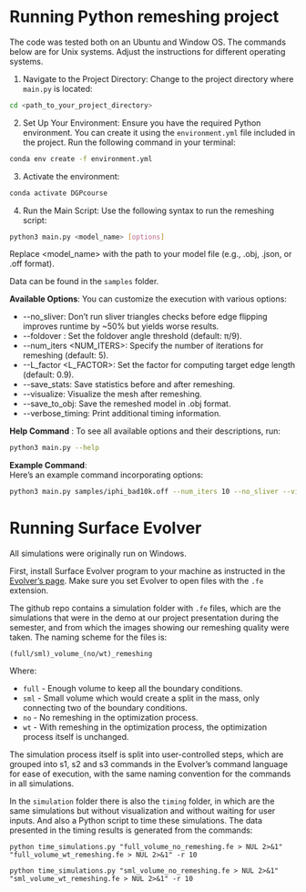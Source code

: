 # Running Python remeshing project
The code was tested both on an Ubuntu and Window OS. The commands below are for Unix systems. Adjust the instructions for different operating systems.   
1. Navigate to the Project Directory: Change to the project directory where `main.py` is located:  
``` bash
cd <path_to_your_project_directory> 
```
2. Set Up Your Environment: Ensure you have the required Python environment. 
You can create it using the `environment.yml` file included in the project. Run the following command in your terminal:  
``` bash
conda env create -f environment.yml
```
3. Activate the environment:  
```bash
conda activate DGPcourse
```

4. Run the Main Script: Use the following syntax to run the remeshing script:
```bash
python3 main.py <model_name> [options]
```  
Replace <model_name> with the path to your model file (e.g., .obj, .json, or .off format). 

Data can be found in the  `samples` folder.  

**Available Options**: You can customize the execution with various options:  
* --no_sliver: Don’t run sliver triangles checks before edge flipping improves runtime by ~50% but yields worse results.  
* --foldover <FOLDOVER>: Set the foldover angle threshold (default: π/9).  
* --num_iters <NUM_ITERS>: Specify the number of iterations for remeshing (default: 5).  
* --L_factor <L_FACTOR>: Set the factor for computing target edge length (default: 0.9).  
* --save_stats: Save statistics before and after remeshing.  
* --visualize: Visualize the mesh after remeshing.  
* --save_to_obj: Save the remeshed model in .obj format.  
* --verbose_timing: Print additional timing information.  

**Help Command** : To see all available options and their descriptions, run:
```bash
python3 main.py --help
```

**Example Command**:  
Here’s an example command incorporating options:  
```bash
python3 main.py samples/iphi_bad10k.off --num_iters 10 --no_sliver --visualize --save_to_obj
```

# Running Surface Evolver
All simulations were originally run on Windows.  

First, install Surface Evolver program to your machine as instructed in the [Evolver’s page](https://kenbrakke.com/evolver/evolver.html). 
Make sure you set Evolver to open files with the `.fe` extension.

The github repo contains a simulation folder with `.fe` files, which are the simulations that were in the demo at our project presentation during the semester, and from which the images showing our remeshing quality were taken.
The naming scheme for the files is:  
```
(full/sml)_volume_(no/wt)_remeshing
```
Where:  
* `full` - Enough volume to keep all the boundary conditions.  
* `sml` - Small volume which would create a split in the mass, only connecting two of the boundary conditions.  
* `no` - No remeshing in the optimization process.  
* `wt` - With remeshing in the optimization process, the optimization process itself is unchanged.   

The simulation process itself is split into user-controlled steps, which are grouped into s1, s2 and s3 commands in the Evolver’s command language for ease of execution, with the same naming convention for the commands in all simulations.

In the `simulation` folder there is also the `timing` folder, in which are the same simulations but without visualization and without waiting for user inputs. And also a Python script to time these simulations. The data presented in the timing results is generated from the commands: 

```
python time_simulations.py "full_volume_no_remeshing.fe > NUL 2>&1" "full_volume_wt_remeshing.fe > NUL 2>&1" -r 10
```

```
python time_simulations.py "sml_volume_no_remeshing.fe > NUL 2>&1" "sml_volume_wt_remeshing.fe > NUL 2>&1" -r 10
```

